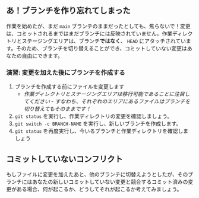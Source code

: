 ## あ！ブランチを作り忘れてしまった

作業を始めたが、まだ `main` ブランチのままだったとしても、焦らないで！変更は、コミットされるまではまだブランチには反映されていません。作業ディレクトリとステージングエリアは、ブランチ**ではなく**、 `HEAD` にアタッチされています。そのため、ブランチを切り替えることができ、コミットしていない変更はあなたの自由にできます。

### 演習: 変更を加えた後にブランチを作成する

1. ブランチを作成する前にファイルを変更します
   - _作業ディレクトリとステージングエリアは移行可能であることに注目してください - すなわち、それぞれのエリアにあるファイルはブランチを切り替えてもそのままです！_
2. `git status` を実行し、作業ディレクトリの変更を確認しましょう。
3. `git switch -c BRANCH-NAME` を実行し、新しいブランチを作成します。
4. `git status` を再度実行し、今いるブランチと作業ディレクトリを確認しましょう

## コミットしていないコンフリクト

もしファイルに変更を加えたあと、他のブランチに切替えようとしたが、そのブランチにはあなたの新しいコミットしていない変更と競合するコミット済みの変更がある場合、何が起こるか、どうしてそれが起こるか考えてみましょう。
